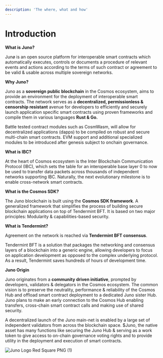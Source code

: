 ```yaml
---
description: 'The where, what and how'
---
```


# Introduction

**What is Juno?**

Junø is an open source platform for interoperable smart contracts which automatically executes, controls or documents a procedure of relevant events and actions according to the terms of such contract or agreement to be valid & usable across multiple sovereign networks.

**Why Juno?**

Juno as a **sovereign public blockchain** in the Cosmos ecosystem, aims to provide an environment for the deployment of interoperable smart contracts. The network serves as a **decentralized, permissionless & censorship resistant** avenue for developers to efficiently and securely launch application specific smart contracts using proven frameworks and compile them in various languages **Rust & Go.**

Battle tested contract modules such as CosmWasm, will allow for decentralized applications \(dapps\) to be compiled on robust and secure multi-chain smart contracts. EVM support and additional specialized modules to be introduced after genesis subject to onchain governance.

**What is IBC?**

At the heart of Cosmos ecosystem is the Inter Blockchain Communication Protocol \(IBC\), which sets the table for an interoperable base layer 0 to now be used to transfer data packets across thousands of independent networks supporting IBC. Naturally, the next evolutionary milestone is to enable cross-network smart contracts.

**What is the Cosmos SDK?**

The Juno blockchain is built using the **Cosmos SDK framework**. A generalized framework that simplifies the process of building secure blockchain applications on top of Tendermint BFT. It is based on two major principles: Modularity & capabilities-based security.

**What is Tendermint?**

Agreement on the network is reached via **Tendermint BFT consensus**.

Tendermint BFT is a solution that packages the networking and consensus layers of a blockchain into a generic engine, allowing developers to focus on application development as opposed to the complex underlying protocol. As a result, Tendermint saves hundreds of hours of development time.

**Juno Origin**

Juno originates from a **community driven initiative**, prompted by developers, validators & delegators in the Cosmos ecosystem. The common vision is to preserve the neutrality, performance & reliability of the Cosmos Hub and offload smart contract deployment to a dedicated Juno sister Hub. Juno plans to make an early connection to the Cosmos Hub enabling transfers, cross-chain smart contract calls and making use of shared security.

A decentralized launch of the Juno main-net is enabled by a large set of independent validators from across the blockchain space. $Juno, the native asset has many functions like securing the Juno Hub & serving as a work token to give access to on-chain governance voting rights and to provide utility in the deployment and execution of smart contracts.

![Juno Logo Red Square PNG \(1\)](https://user-images.githubusercontent.com/79812965/129767846-804c4489-03d2-4d17-91d8-83a04faec353.png)

